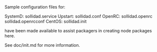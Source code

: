 Sample configuration files for:

SystemD: sollidad.service
Upstart: sollidad.conf
OpenRC:  sollidad.openrc
         sollidad.openrcconf
CentOS:  sollidad.init

have been made available to assist packagers in creating node packages here.

See doc/init.md for more information.
